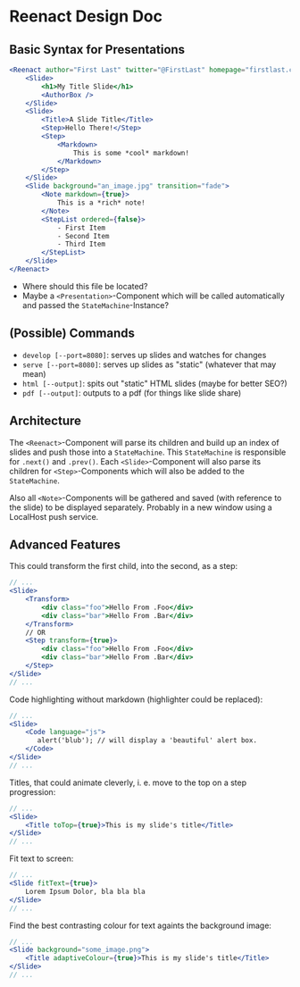 # Reenact Design Doc

## Basic Syntax for Presentations

```jsx
<Reenact author="First Last" twitter="@FirstLast" homepage="firstlast.com">
    <Slide>
        <h1>My Title Slide</h1>
        <AuthorBox />
    </Slide>
    <Slide>
        <Title>A Slide Title</Title>
        <Step>Hello There!</Step>
        <Step>
            <Markdown>
                This is some *cool* markdown! 
            </Markdown> 
        </Step>
    </Slide>
    <Slide background="an_image.jpg" transition="fade">
        <Note markdown={true}>
            This is a *rich* note!
        </Note>
        <StepList ordered={false}>
            - First Item
            - Second Item
            - Third Item
        </StepList> 
    </Slide>
</Reenact>
```

- Where should this file be located?
- Maybe a `<Presentation>`-Component which will be called automatically and passed the `StateMachine`-Instance?


## (Possible) Commands

- `develop [--port=8080]`: serves up slides and watches for changes
- `serve [--port=8080]`: serves up slides as "static" (whatever that may mean)
- `html [--output]`: spits out "static" HTML slides (maybe for better SEO?)
- `pdf [--output]`: outputs to a pdf (for things like slide share)


## Architecture

The `<Reenact>`-Component will parse its children and build up an index of slides and push those into a 
`StateMachine`. This `StateMachine` is responsible for `.next()` and `.prev()`. Each `<Slide>`-Component
will also parse its children for `<Step>`-Components which will also be added to the `StateMachine`.


Also all `<Note>`-Components will be gathered and saved (with reference to the slide) to be displayed separately. 
Probably in a new window using a LocalHost push service.



## Advanced Features

This could transform the first child, into the second, as a step:
```jsx
// ...
<Slide>
    <Transform>
        <div class="foo">Hello From .Foo</div>
        <div class="bar">Hello From .Bar</div>
    </Transform>
    // OR
    <Step transform={true}>
        <div class="foo">Hello From .Foo</div>
        <div class="bar">Hello From .Bar</div>
    </Step>
</Slide>
// ...
```

Code highlighting without markdown (highlighter could be replaced):
```jsx
// ...
<Slide>
    <Code language="js">
       alert('blub'); // will display a 'beautiful' alert box.
    </Code>
</Slide>
// ...
```

Titles, that could animate cleverly, i. e. move to the top on a step progression:
```jsx
// ...
<Slide>
    <Title toTop={true}>This is my slide's title</Title>
</Slide>
// ...
```

Fit text to screen:
```jsx
// ...
<Slide fitText={true}>
    Lorem Ipsum Dolor, bla bla bla
</Slide>
// ...
```

Find the best contrasting colour for text againts the background image:
```jsx
// ...
<Slide background="some_image.png">
    <Title adaptiveColour={true}>This is my slide's title</Title>
</Slide>
// ...
```
